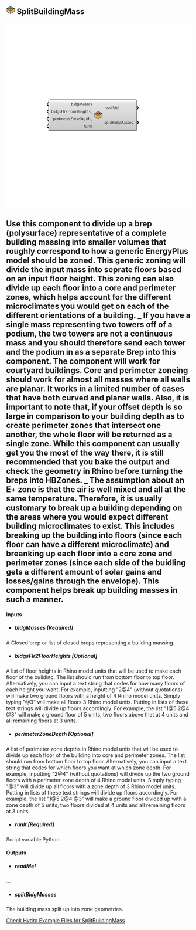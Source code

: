 ## ![](../../images/icons/SplitBuildingMass.png) SplitBuildingMass

![](../../images/components/SplitBuildingMass.png)

Use this component to divide up a brep (polysurface) representative of a complete building massing into smaller volumes that roughly correspond to how a generic EnergyPlus model should be zoned.
 This generic zoning will divide the input mass into seprate floors based on an input floor height.
 This zoning can also divide up each floor into a core and perimeter zones, which helps account for the different microclimates you would get on each of the different orientations of a building.
 _
 If you have a single mass representing two towers off of a podium, the two towers are not a continuous mass and you should therefore send each tower and the podium in as a separate Brep into this component.  The component will work for courtyard buildings.
 Core and perimeter zoneing should work for almost all masses where all walls are planar.  It works in a limited number of cases that have both curved and planar walls.  Also, it is important to note that, if your offset depth is so large in comparison to your building depth as to create perimeter zones that intersect one another, the whole floor will be returned as a single zone.
 While this component can usually get you the most of the way there, it is still recommended that you bake the output and check the geometry in Rhino before turning the breps into HBZones.
 _
 The assumption about an E+ zone is that the air is well mixed and all at the same temperature.
 Therefore, it is usually customary to break up a building depending on the areas where you would expect different building microclimates to exist.
 This includes breaking up the building into floors (since each floor can have a different microclimate) and breanking up each floor into a core zone and perimeter zones (since each side of the buidling gets a different amount of solar gains and losses/gains through the envelope).
 This component helps break up building masses in such a manner.
 -
 

#### Inputs
* ##### bldgMasses [Required]
A Closed brep or list of closed breps representing a building massing.
* ##### bldgsFlr2FloorHeights [Optional]
A list of floor heights in Rhino model units that will be used to make each floor of the building.  The list should run from bottom floor to top floor.  Alternatively, you can input a text string that codes for how many floors of each height you want.  For example, inputting "2@4" (without quotations) will make two ground floors with a height of 4 Rhino model units.  Simply typing "@3" will make all floors 3 Rhino model units.  Putting in lists of these text strings will divide up floors accordingly.  For example, the list "1@5   2@4   @3"  will make a ground floor of 5 units, two floors above that at 4 units and all remaining floors at 3 units.
* ##### perimeterZoneDepth [Optional]
A list of perimeter zone depths in Rhino model units that will be used to divide up each floor of the building into core and perimeter zones.  The list should run from bottom floor to top floor.  Alternatively, you can input a text string that codes for which floors you want at which zone depth.  For example, inputting "2@4" (without quotations) will divide up the two ground floors with a perimeter zone depth of 4 Rhino model units.  Simply typing "@3" will divide up all floors with a zone depth of 3 Rhino model units.  Putting in lists of these text strings will divide up floors accordingly.  For example, the list "1@5   2@4   @3"  will make a ground floor divided up with a zone depth of 5 units, two floors divided at 4 units and all remaining floors at 3 units.
* ##### runIt [Required]
Script variable Python

#### Outputs
* ##### readMe!
...
* ##### splitBldgMasses
The building mass split up into zone geometries.


[Check Hydra Example Files for SplitBuildingMass](https://hydrashare.github.io/hydra/index.html?keywords=Honeybee_SplitBuildingMass)